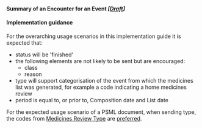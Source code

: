 #### Summary of an Encounter for an Event *[[Draft](http://hl7.org/fhir/stu3/valueset-publication-status.html)]*

#### Implementation guidance

For the overarching usage scenarios in this implementation guide it is expected that:

* status will be 'finished' 
* the following elements are not likely to be sent but are encouraged:
  * class
  * reason
* type will support categorisation of the event from which the medicines list was generated, for example a code indicating a home medicines review
* period is equal to, or prior to, Composition date and List date

For the expected usage scenario of a PSML document, when sending type, the codes from [Medicines Review Type](https://healthterminologies.gov.au/fhir/ValueSet/medicines-review-type-1) are [preferred](http://hl7.org/fhir/STU3/terminologies.html#preferred).